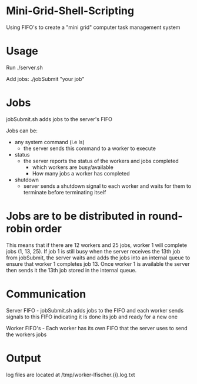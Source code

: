 # Mini-Grid-Shell-Scripting
Using FIFO's to create a "mini grid" computer task management system

# Usage

Run ./server.sh

Add jobs: ./jobSubmit "your job"

# Jobs

jobSubmit.sh adds jobs to the server's FIFO

Jobs can be:     
- any system command (i.e ls)
    - the server sends this command to a worker to execute
- status
    - the server reports the status of the workers and jobs completed
        - which workers are busy/available
        - How many jobs a worker has completed
- shutdown
    - server sends a shutdown signal to each worker and waits for them to terminate before terminating itself

# Jobs are to be distributed in round-robin order
This means that if there are 12 workers and 25 jobs, worker 1 will complete jobs (1, 13, 25). If job 1 is still busy when the server receives the 13th job from jobSubmit, the server waits and adds the jobs into an internal queue to ensure that worker 1 completes job 13. Once worker 1 is available the server then sends it the 13th job stored in the internal queue. 

# Communication
Server FIFO - jobSubmit.sh adds jobs to the FIFO and each worker sends signals to this FIFO indicating it is done its job and ready for a new one

Worker FIFO's - Each worker has its own FIFO that the server uses to send the workers jobs

# Output

log files are located at /tmp/worker-lfischer.{i}.log.txt
